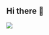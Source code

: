 ## Hi there 👋

<img src="https://github-readme-stats.vercel.app/api/top-langs/?username=Ancalagon02"/>


